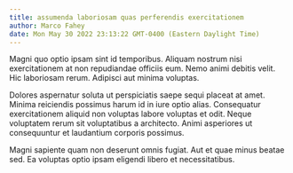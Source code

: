 ```yaml
---
title: assumenda laboriosam quas perferendis exercitationem
author: Marco Fahey
date: Mon May 30 2022 23:13:22 GMT-0400 (Eastern Daylight Time)
---
```

Magni quo optio ipsam sint id temporibus. Aliquam nostrum nisi exercitationem at non repudiandae officiis eum. Nemo animi debitis velit. Hic laboriosam rerum. Adipisci aut minima voluptas.

 Dolores aspernatur soluta ut perspiciatis saepe sequi placeat at amet. Minima reiciendis possimus harum id in iure optio alias. Consequatur exercitationem aliquid non voluptas labore voluptas et odit. Neque voluptatem rerum sit voluptatibus a architecto. Animi asperiores ut consequuntur et laudantium corporis possimus.

 Magni sapiente quam non deserunt omnis fugiat. Aut et quae minus beatae sed. Ea voluptas optio ipsam eligendi libero et necessitatibus.